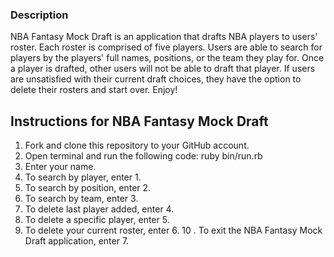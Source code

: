 ### Description

NBA Fantasy Mock Draft is an application that drafts NBA players to users'
roster. Each roster is comprised of five players. Users are able to search for
players by the players' full names, positions, or the team they play for. Once a
player is drafted, other users will not be able to draft that player. If users
are unsatisfied with their current draft choices, they have the option to delete
their rosters and start over. Enjoy!

## Instructions for NBA Fantasy Mock Draft

1. Fork and clone this repository to your GitHub account.
2. Open terminal and run the following code: ruby bin/run.rb
3. Enter your name.
4. To search by player, enter 1.
5. To search by position, enter 2.
6. To search by team, enter 3.
7. To delete last player added, enter 4.
8. To delete a specific player, enter 5.
9. To delete your current roster, enter 6.
10
. To exit the NBA Fantasy Mock Draft application, enter 7.
